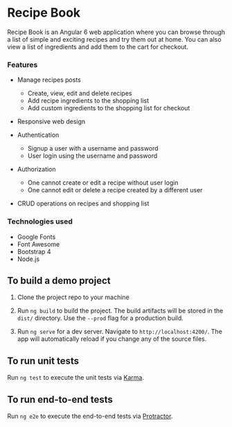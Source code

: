# Recipe Book

Recipe Book is an Angular 6 web application where you can browse through a list of simple and exciting recipes and try them out at home. You can also view a list of ingredients and add them to the cart for checkout.

### Features

- Manage recipes posts

  - Create, view, edit and delete recipes
  - Add recipe ingredients to the shopping list
  - Add custom ingredients to the shopping list for checkout

- Responsive web design

- Authentication

  - Signup a user with a username and password
  - User login using the username and password
	
- Authorization

  - One cannot create or edit a recipe without user login
  - One cannot edit or delete a recipe created by a different user

- CRUD operations on recipes and shopping list

### Technologies used

- Google Fonts
- Font Awesome
- Bootstrap 4
- Node.js

## To build a demo project

1) Clone the project repo to your machine

2) Run `ng build` to build the project. The build artifacts will be stored in the `dist/` directory. Use the `--prod` flag for a production build.

3) Run `ng serve` for a dev server. Navigate to `http://localhost:4200/`. The app will automatically reload if you change any of the source files.

## To run unit tests

Run `ng test` to execute the unit tests via [Karma](https://karma-runner.github.io).

## To run end-to-end tests

Run `ng e2e` to execute the end-to-end tests via [Protractor](http://www.protractortest.org/).
